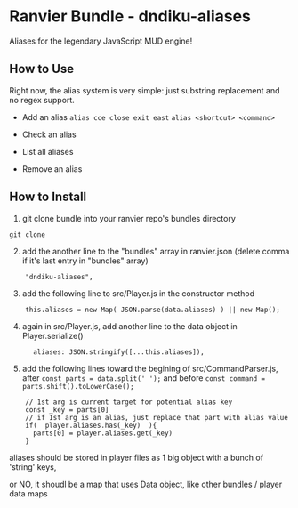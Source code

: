 # Ranvier Bundle - dndiku-aliases
Aliases for the legendary JavaScript MUD engine!


## How to Use
Right now, the alias system is very simple: just substring replacement and no regex support.


* Add an alias
`alias cce close exit east`
`alias <shortcut> <command>`

* Check an alias

* List all aliases

* Remove an alias






## How to Install

1. git clone bundle into your ranvier repo's bundles directory
```
git clone 
```

2. add the another line to the "bundles" array in ranvier.json (delete comma if it's last entry in "bundles" array)
```
    "dndiku-aliases",
```

3. add the following line to src/Player.js in the constructor method
```
    this.aliases = new Map( JSON.parse(data.aliases) ) || new Map();
```

4. again in src/Player.js, add another line to the data object in Player.serialize() 
```
      aliases: JSON.stringify([...this.aliases]),
```


5. add the following lines toward the begining of src/CommandParser.js, after `const parts = data.split(' ');` and before `const command = parts.shift().toLowerCase();`
```
    // 1st arg is current target for potential alias key
    const _key = parts[0] 
    // if 1st arg is an alias, just replace that part with alias value
    if(  player.aliases.has(_key)  ){
      parts[0] = player.aliases.get(_key)
    }
```







aliases should be stored in player files as 1 big object with a bunch of 'string' keys, 

or NO, it shoudl be a map that uses Data object, like other bundles / player data maps